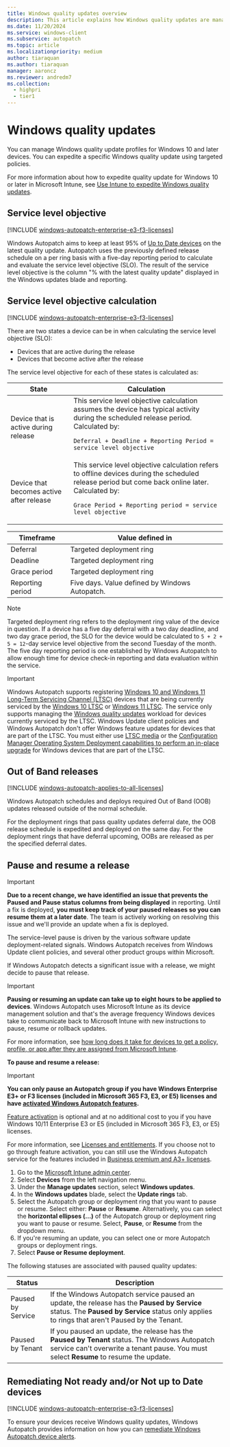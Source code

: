 ```yaml
---
title: Windows quality updates overview
description: This article explains how Windows quality updates are managed
ms.date: 11/20/2024
ms.service: windows-client
ms.subservice: autopatch
ms.topic: article
ms.localizationpriority: medium
author: tiaraquan
ms.author: tiaraquan
manager: aaroncz
ms.reviewer: andredm7
ms.collection:
  - highpri
  - tier1
---
```


# Windows quality updates

You can manage Windows quality update profiles for Windows 10 and later devices. You can expedite a specific Windows quality update using targeted policies.

For more information about how to expedite quality update for Windows 10 or later in Microsoft Intune, see [Use Intune to expedite Windows quality updates](/mem/intune/protect/windows-10-expedite-updates).

## Service level objective

[!INCLUDE [windows-autopatch-enterprise-e3-f3-licenses](../includes/windows-autopatch-enterprise-e3-f3-licenses.md)]

Windows Autopatch aims to keep at least 95% of [Up to Date devices](../monitor/windows-autopatch-windows-quality-and-feature-update-reports-overview.md#up-to-date-devices) on the latest quality update. Autopatch uses the previously defined release schedule on a per ring basis with a five-day reporting period to calculate and evaluate the service level objective (SLO). The result of the service level objective is the column "% with the latest quality update" displayed in the Windows updates blade and reporting.

## Service level objective calculation

[!INCLUDE [windows-autopatch-enterprise-e3-f3-licenses](../includes/windows-autopatch-enterprise-e3-f3-licenses.md)]

There are two states a device can be in when calculating the service level objective (SLO):

- Devices that are active during the release
- Devices that become active after the release

The service level objective for each of these states is calculated as:

| State | Calculation |
| ----- | ----- |
| Device that is active during release | This service level objective calculation assumes the device has typical activity during the scheduled release period. Calculated by:<p>`Deferral + Deadline + Reporting Period = service level objective`</p> |
| Device that becomes active after release | This service level objective calculation refers to offline devices during the scheduled release period but come back online later. Calculated by:<p>`Grace Period + Reporting period = service level objective`</p> |

| Timeframe | Value defined in |
| ----- | ----- |
| Deferral | Targeted deployment ring |
| Deadline | Targeted deployment ring |
| Grace period | Targeted deployment ring |
| Reporting period | Five days. Value defined by Windows Autopatch. |

> [!NOTE]
> Targeted deployment ring refers to the deployment ring value of the device in question. If a device has a five day deferral with a two day deadline, and two day grace period, the SLO for the device would be calculated to `5 + 2 + 5 = 12`-day service level objective from the second Tuesday of the month. The five day reporting period is one established by Windows Autopatch to allow enough time for device check-in reporting and data evaluation within the service.

> [!IMPORTANT]
> Windows Autopatch supports registering [Windows 10 and Windows 11 Long-Term Servicing Channel (LTSC)](/windows/whats-new/ltsc/overview) devices that are being currently serviced by the [Windows 10 LTSC](/windows/release-health/release-information) or [Windows 11 LTSC](/windows/release-health/windows11-release-information). The service only supports managing the [Windows quality updates](../operate/windows-autopatch-windows-quality-update-overview.md) workload for devices currently serviced by the LTSC. Windows Update client policies and Windows Autopatch don't offer Windows feature updates for devices that are part of the LTSC. You must either use [LTSC media](https://www.microsoft.com/evalcenter/evaluate-windows-10-enterprise) or the [Configuration Manager Operating System Deployment capabilities to perform an in-place upgrade](/windows/deployment/deploy-windows-cm/upgrade-to-windows-10-with-configuration-manager) for Windows devices that are part of the LTSC.

## Out of Band releases

[!INCLUDE [windows-autopatch-applies-to-all-licenses](../includes/windows-autopatch-applies-to-all-licenses.md)]

Windows Autopatch schedules and deploys required Out of Band (OOB) updates released outside of the normal schedule.

For the deployment rings that pass quality updates deferral date, the OOB release schedule is expedited and deployed on the same day. For the deployment rings that have deferral upcoming, OOBs are released as per the specified deferral dates.

## Pause and resume a release

> [!IMPORTANT]
> **Due to a recent change, we have identified an issue that prevents the Paused and Pause status columns from being displayed** in reporting. Until a fix is deployed, **you must keep track of your paused releases so you can resume them at a later date**. The team is actively working on resolving this issue and we'll provide an update when a fix is deployed.

The service-level pause is driven by the various software update deployment-related signals. Windows Autopatch receives from Windows Update client policies, and several other product groups within Microsoft.

If Windows Autopatch detects a significant issue with a release, we might decide to pause that release.

> [!IMPORTANT]
> **Pausing or resuming an update can take up to eight hours to be applied to devices**. Windows Autopatch uses Microsoft Intune as its device management solution and that's the average frequency Windows devices take to communicate back to Microsoft Intune with new instructions to pause, resume or rollback updates.<p>For more information, see [how long does it take for devices to get a policy, profile, or app after they are assigned from Microsoft Intune](/mem/intune/configuration/device-profile-troubleshoot#how-long-does-it-take-for-devices-to-get-a-policy-profile-or-app-after-they-are-assigned).</p>

**To pause and resume a release:**

> [!IMPORTANT]
> **You can only pause an Autopatch group if you have Windows Enterprise E3+ or F3 licenses (included in Microsoft 365 F3, E3, or E5) licenses and have [activated Windows Autopatch features](../overview/windows-autopatch-overview.md#windows-enterprise-e3-and-f3-licenses).**<p>[Feature activation](../prepare/windows-autopatch-feature-activation.md) is optional and at no additional cost to you if you have Windows 10/11 Enterprise E3 or E5 (included in Microsoft 365 F3, E3, or E5) licenses.</p><p>For more information, see [Licenses and entitlements](../prepare/windows-autopatch-prerequisites.md#licenses-and-entitlements). If you choose not to go through feature activation, you can still use the Windows Autopatch service for the features included in [Business premium and A3+ licenses](../overview/windows-autopatch-overview.md#business-premium-and-a3-licenses).</p>

1. Go to the [Microsoft Intune admin center](https://go.microsoft.com/fwlink/?linkid=2109431).
1. Select **Devices** from the left navigation menu.
1. Under the **Manage updates** section, select **Windows updates**.
1. In the **Windows updates** blade, select the **Update rings** tab.
1. Select the Autopatch group or deployment ring that you want to pause or resume. Select either: **Pause** or **Resume**. Alternatively, you can select the **horizontal ellipses (...)** of the Autopatch group or deployment ring you want to pause or resume. Select, **Pause**, or **Resume** from the dropdown menu.
1. If you're resuming an update, you can select one or more Autopatch groups or deployment rings.
1. Select **Pause or Resume deployment**.

The following statuses are associated with paused quality updates:

| Status | Description |
| ----- | ------ |
| Paused by Service | If the Windows Autopatch service paused an update, the release has the **Paused by Service** status. The **Paused by Service** status only applies to rings that aren't Paused by the Tenant. |
| Paused by Tenant | If you paused an update, the release has the **Paused by Tenant** status. The Windows Autopatch service can't overwrite a tenant pause. You must select **Resume** to resume the update. |

## Remediating Not ready and/or Not up to Date devices

[!INCLUDE [windows-autopatch-enterprise-e3-f3-licenses](../includes/windows-autopatch-enterprise-e3-f3-licenses.md)]

To ensure your devices receive Windows quality updates, Windows Autopatch provides information on how you can [remediate Windows Autopatch device alerts](../monitor/windows-autopatch-device-alerts.md).
